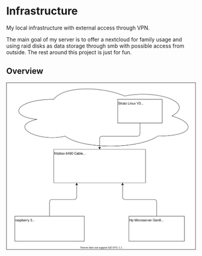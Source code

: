 # Infrastructure

My local infrastructure with external access through VPN.

The main goal of my server is to offer a nextcloud for family usage and using raid disks as data storage through smb with possible access from outside.
The rest around this project is just for fun.


## Overview
![infra](infra.drawio.svg)